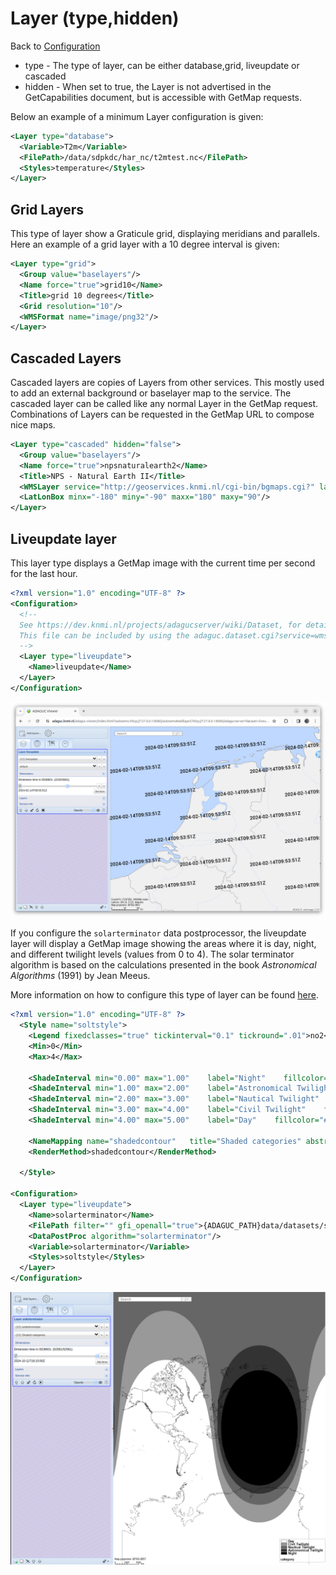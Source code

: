 Layer (type,hidden)
===================

Back to [Configuration](./Configuration.md)

-   type - The type of layer, can be either database,grid, liveupdate or cascaded
-   hidden - When set to true, the Layer is not advertised in the
    GetCapabilities document, but is accessible with GetMap requests.

Below an example of a minimum Layer configuration is given:
```xml
<Layer type="database">
  <Variable>T2m</Variable>
  <FilePath>/data/sdpkdc/har_nc/t2mtest.nc</FilePath>
  <Styles>temperature</Styles>
</Layer>
```

Grid Layers
-----------

This type of layer show a Graticule grid, displaying meridians and
parallels.
Here an example of a grid layer with a 10 degree interval is given:

```xml
<Layer type="grid">
  <Group value="baselayers"/>
  <Name force="true">grid10</Name>
  <Title>grid 10 degrees</Title>
  <Grid resolution="10"/>
  <WMSFormat name="image/png32"/>
</Layer>
```

Cascaded Layers
---------------

Cascaded layers are copies of Layers from other services. This mostly
used to add an external background or baselayer map to the service. The
cascaded layer can be called like any normal Layer in the GetMap
request. Combinations of Layers can be requested in the GetMap URL to
compose nice maps.

```xml
<Layer type="cascaded" hidden="false">
  <Group value="baselayers"/>
  <Name force="true">npsnaturalearth2</Name>
  <Title>NPS - Natural Earth II</Title>
  <WMSLayer service="http://geoservices.knmi.nl/cgi-bin/bgmaps.cgi?" layer="naturalearth2"/>
  <LatLonBox minx="-180" miny="-90" maxx="180" maxy="90"/>
</Layer>
```

Liveupdate layer
---------------

This layer type displays a GetMap image with the current time per second for the last hour.

```xml
<?xml version="1.0" encoding="UTF-8" ?>
<Configuration>
  <!--
  See https://dev.knmi.nl/projects/adagucserver/wiki/Dataset, for details
  This file can be included by using the adaguc.dataset.cgi?service=wms&DATASET=testdata& key value pair in the URL
  -->
  <Layer type="liveupdate">
    <Name>liveupdate</Name>
  </Layer>
</Configuration>
```

<img src='2024-02-14-liveupdate-layer.png' />

If you configure the ```solarterminator``` data postprocessor, the liveupdate layer will display a GetMap image showing the areas where it is day, night, and different twilight levels (values from 0 to 4). The solar terminator algorithm is based on the calculations presented in the book *Astronomical Algorithms* (1991) by Jean Meeus. 

More information on how to configure this type of layer can be found [here](../tutorials/Configure_solar_terminator.md).


```xml
<?xml version="1.0" encoding="UTF-8" ?>
  <Style name="soltstyle">
    <Legend fixedclasses="true" tickinterval="0.1" tickround=".01">no2</Legend>
    <Min>0</Min>
    <Max>4</Max>
  
    <ShadeInterval min="0.00" max="1.00"    label="Night"    fillcolor="#000000"/>
    <ShadeInterval min="1.00" max="2.00"    label="Astronomical Twilight"    fillcolor="#333333"/>
    <ShadeInterval min="2.00" max="3.00"    label="Nautical Twilight"    fillcolor="#666666"/>
    <ShadeInterval min="3.00" max="4.00"    label="Civil Twilight"    fillcolor="#999999"/>
    <ShadeInterval min="4.00" max="5.00"    label="Day"    fillcolor="#FFFFFF"/>

    <NameMapping name="shadedcontour"   title="Shaded categories" abstract="Displays different phases of twilight and day using shades of gray, with black for night and white for day."/>
    <RenderMethod>shadedcontour</RenderMethod>

  </Style>

<Configuration>
  <Layer type="liveupdate">
    <Name>solarterminator</Name>
    <FilePath filter="" gfi_openall="true">{ADAGUC_PATH}data/datasets/solt.nc</FilePath>
    <DataPostProc algorithm="solarterminator"/>
    <Variable>solarterminator</Variable>
    <Styles>soltstyle</Styles>
  </Layer>
</Configuration>
```

<img src='2024-10-11-solt-layer.png' />